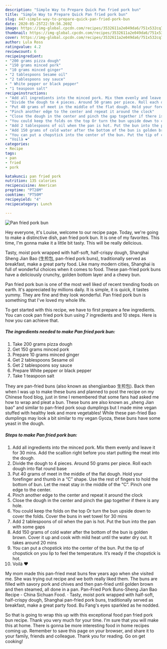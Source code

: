 ```yaml
---
description: "Simple Way to Prepare Quick Pan fried pork bun"
title: "Simple Way to Prepare Quick Pan fried pork bun"
slug: 447-simple-way-to-prepare-quick-pan-fried-pork-bun
date: 2020-05-25T22:59:56.269Z
image: https://img-global.cpcdn.com/recipes/3532611a2e049da6/751x532cq70/pan-fried-pork-bun-recipe-main-photo.jpg
thumbnail: https://img-global.cpcdn.com/recipes/3532611a2e049da6/751x532cq70/pan-fried-pork-bun-recipe-main-photo.jpg
cover: https://img-global.cpcdn.com/recipes/3532611a2e049da6/751x532cq70/pan-fried-pork-bun-recipe-main-photo.jpg
author: Lula Ross
ratingvalue: 4.2
reviewcount: 6
recipeingredient:
- "200 grams pizza dough"
- "150 grams minced pork"
- "10 grams minced ginger"
- "2 tablespoons Sesame oil"
- "2 tablespoons soy sauce"
- " White pepper or black pepper"
- "1 teaspoon salt"
recipeinstructions:
- "Add all ingredients into the minced pork. Mix them evenly and leave it for 30 mins. Add the scallion right before you start putting the meat into the dough."
- "Divide the dough to 4 pieces. Around 50 grams per piece. Roll each dough into flat round base"
- "Put 40 grams of meet in the middle of the flat dough. Hold your forefinger and thumb in a “C” shape. Use the rest of fingers to hold the bottom of bun. Let the meat stay in the middle of the “C”. Pinch one edge to the center."
- "Pinch another edge to the center and repeat it around the clock"
- "Close the dough in the center and pinch the gap together if there is any hole."
- "You could keep the folds on the top Or turn the bun upside down to cover the folds. Cover the buns in wet towel for 30 mins"
- "Add 2 tablespoons of oil when the pan is hot. Put the bun into the pan with some gaps"
- "Add 150 grams of cold water after the bottom of the bun is golden brown. Cover it up and cook with mild heat until the water dry out. It takes around 20 mins"
- "You can put a chopstick into the center of the bun. Put the tip of chopstick on you lip to feel the temperature. It’s ready if the chopstick is hot."
- "Voilà ❤️"
categories:
- Recipe
tags:
- pan
- fried
- pork

katakunci: pan fried pork 
nutrition: 135 calories
recipecuisine: American
preptime: "PT28M"
cooktime: "PT50M"
recipeyield: "4"
recipecategory: Lunch

---
```



![Pan fried pork bun](https://img-global.cpcdn.com/recipes/3532611a2e049da6/751x532cq70/pan-fried-pork-bun-recipe-main-photo.jpg)

Hey everyone, it's Louise, welcome to our recipe page. Today, we're going to make a distinctive dish, pan fried pork bun. It is one of my favorites. This time, I'm gonna make it a little bit tasty. This will be really delicious.

Tasty, moist pork wrapped with half-soft, half-crispy dough, Shanghai Sheng Jian Bao (生煎包, pan-fried pork buns), traditionally served as breakfast, make a great party food. Like many modern cities, Shanghai is full of wonderful choices when it comes to food. These pan-fried pork buns have a deliciously crunchy, golden bottom layer and a chewy bun.

Pan fried pork bun is one of the most well liked of recent trending foods on earth. It's appreciated by millions daily. It is simple, it is quick, it tastes yummy. They are fine and they look wonderful. Pan fried pork bun is something that I've loved my whole life.


To get started with this recipe, we have to first prepare a few ingredients. You can cook pan fried pork bun using 7 ingredients and 10 steps. Here is how you can achieve that.

<!--inarticleads1-->

##### The ingredients needed to make Pan fried pork bun:

1. Take 200 grams pizza dough
1. Get 150 grams minced pork
1. Prepare 10 grams minced ginger
1. Get 2 tablespoons Sesame oil
1. Get 2 tablespoons soy sauce
1. Prepare  White pepper or black pepper
1. Take 1 teaspoon salt


They are pan-fried buns (also known as shengjianbao 生煎包). Back then when I was up to make these buns and planned to post the recipe on my Chinese food blog, just in time I remembered that some fans had asked me how to wrap and pleat a bun. These buns are also known as „sheng Jian bao&#34; and similar to pan-fried pork soup dumplings but I made mine vegan stuffed with healthy leek and more vegetables! While these pan-fried Bao dumplings may look a bit similar to my vegan Gyoza, these buns have some yeast in the dough. 

<!--inarticleads2-->

##### Steps to make Pan fried pork bun:

1. Add all ingredients into the minced pork. Mix them evenly and leave it for 30 mins. Add the scallion right before you start putting the meat into the dough.
1. Divide the dough to 4 pieces. Around 50 grams per piece. Roll each dough into flat round base
1. Put 40 grams of meet in the middle of the flat dough. Hold your forefinger and thumb in a “C” shape. Use the rest of fingers to hold the bottom of bun. Let the meat stay in the middle of the “C”. Pinch one edge to the center.
1. Pinch another edge to the center and repeat it around the clock
1. Close the dough in the center and pinch the gap together if there is any hole.
1. You could keep the folds on the top Or turn the bun upside down to cover the folds. Cover the buns in wet towel for 30 mins
1. Add 2 tablespoons of oil when the pan is hot. Put the bun into the pan with some gaps
1. Add 150 grams of cold water after the bottom of the bun is golden brown. Cover it up and cook with mild heat until the water dry out. It takes around 20 mins
1. You can put a chopstick into the center of the bun. Put the tip of chopstick on you lip to feel the temperature. It’s ready if the chopstick is hot.
1. Voilà ❤️


My mom made this pan-fried meat buns few years ago when she visited me. She was trying out recipe and we both really liked them. The buns are filled with savory pork and chives and then pan-fried until golden brown and then steamed, all done in a pan. Pan-Fried Pork Buns-Sheng Jian Bao Recipe - China Sichuan Food. · Tasty, moist pork wrapped with half-soft, half-crispy dough, Shanghai pan-fried pork buns, traditionally served as breakfast, make a great party food. Bu Fang&#39;s eyes sparkled as he nodded. 

So that is going to wrap this up with this exceptional food pan fried pork bun recipe. Thank you very much for your time. I'm sure that you will make this at home. There is gonna be more interesting food in home recipes coming up. Remember to save this page on your browser, and share it to your family, friends and colleague. Thank you for reading. Go on get cooking!
